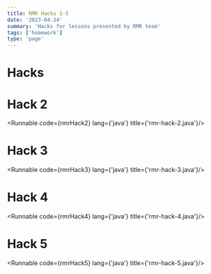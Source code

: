 ```yaml
---
title: RMR Hacks 1-5
date: '2023-04-24'
summary: 'Hacks for lessons presented by RMR team'
tags: ['homework']
type: 'page'
---
```


<script>
	import Runnable from '$components/Runnable.svelte';
	import rmrHack2 from './java-code/rmr/rmr-hack-2.java?raw';
	import rmrHack3 from './java-code/rmr/rmr-hack-3.java?raw';
	import rmrHack4 from './java-code/rmr/rmr-hack-4.java?raw';
	import rmrHack5 from './java-code/rmr/rmr-hack-5.java?raw';
</script>

# Hacks

# Hack 2

<Runnable code={rmrHack2} lang={'java'} title={'rmr-hack-2.java'}/>

# Hack 3

<Runnable code={rmrHack3} lang={'java'} title={'rmr-hack-3.java'}/>

# Hack 4

<Runnable code={rmrHack4} lang={'java'} title={'rmr-hack-4.java'}/>

# Hack 5

<Runnable code={rmrHack5} lang={'java'} title={'rmr-hack-5.java'}/>